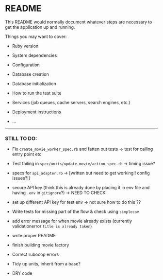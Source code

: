 # README

This README would normally document whatever steps are necessary to get the
application up and running.

Things you may want to cover:

* Ruby version

* System dependencies

* Configuration

* Database creation

* Database initialization

* How to run the test suite

* Services (job queues, cache servers, search engines, etc.)

* Deployment instructions

* ...

--------

### STILL TO DO:
- Fix `create_movie_worker_spec.rb` and fatten out tests
  -> test for calling entry point etc
- Test failing in `spec/units/update_movie/action_spec.rb` 
  -> timing issue?
- specs for `api_adapter.rb` 
  -> [written but need to get working!! config issues?!]
  
- secure API key (think this is already done by placing it in env file and having `.env` in `gitignore`?) 
  -> NEED TO CHECK
- set up different API key for test env
  -> not sure how to do this ?? 
- Write tests for missing part of the flow & check using `simplecov`

- add error message for when movie already exists (currently validationerror `title is already taken`)
- write proper README
- finish building movie factory
- Correct rubocop errors
- Tidy up units, inherit from a base?
- DRY code
